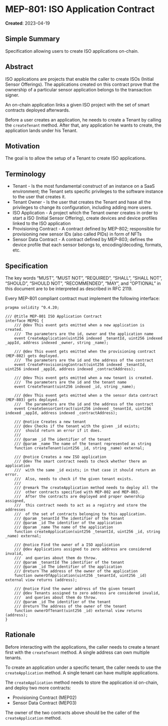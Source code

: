 # MEP-801: ISO Application Contract

**Created**: 2023-04-19

## Simple Summary

Specification allowing users to create ISO applications on-chain.

## Abstract

ISO applications are projects that enable the caller to create ISOs (Initial Sensor Offerings). The applications created on this contract prove that the ownership of a particular sensor application belongs to the transaction signer.

An on-chain application links a given ISO project with the set of smart contracts deployed afterwards.

Before a user creates an application, he needs to create a Tenant by calling the `createTenant` method. After that, any application he wants to create, the application lands under his Tenant.

## Motivation

The goal is to allow the setup of a Tenant to create ISO applications.

## Terminology

- Tenant - Is the most fundamental construct of an instance on a SaaS environment; the Tenant sets specific privileges to the software instance to the user that creates it.
- Tenant Owner - Is the user that creates the Tenant and hase all the privileges to change its configuration, including adding more users.
- ISO Application - A project which the Tenant owner creates in order to start a ISO (Initial Sensor Offering), create devices and device profiles linked to the ISO application
- Provisioning Contract - A contract defined by MEP-802; responsible for provisioning new sensor IDs (also called PIDs) in form of NFTs
- Sensor Data Contract - A contract defined by MEP-803; defines the device profile that each sensor belongs to, encoding/decoding, formats, etc.

## Specification

The key words “MUST”, “MUST NOT”, “REQUIRED”, “SHALL”, “SHALL NOT”, “SHOULD”, “SHOULD NOT”, “RECOMMENDED”, “MAY”, and “OPTIONAL” in this document are to be interpreted as described in RFC 2119.

Every MEP-801 compliant contract must implement the following interface:

```solidity=
pragma solidity ^0.4.20;

/// @title MEP-801 ISO Application Contract
interface MEP01 {
    /// @dev This event gets emitted when a new application is created.
    ///  The parameters are the id, owner and the application name
    event CreateApplication(uint256 indexed _tenantId, uint256 indexed _appId, address indexed _owner, string _name);

    /// @dev This event gets emitted when the provisioning contract (MEP-802) gets deployed.
    ///  The parameters are the id and the address of the contract
    event CreateProvisioningContract(uint256 indexed _tenantId, uint256 indexed _appId, address indexed _contractAddress);

    /// @dev This event gets emitted when a new tenant is created.
    ///  The parameters are the id and the tenant name
    event CreateTenant(uint256 indexed _id, string _name);

    /// @dev This event gets emitted when a the sensor data contract (MEP-803) gets deployed.
    ///  The parameters are the id and the address of the contract
    event CreateSensorContract(uint256 indexed _tenantId, uint256 indexed _appId, address indexed _contractAddress);

    /// @notice Creates a new tenant
    /// @dev Checks if the tenant with the given _id exists;
    ///  should return an error if it does.
    ///
    /// @param _id The identifier of the tenant
    /// @param _name The name of the tenant represented as string
    function createTenant(uint256 _id, string _name) external;

    /// @notice Creates a new ISO application
    /// @dev The smart contract needs to check whether there an application
    ///  with the same _id exists; in that case it should return an error.
    ///  Also, needs to check if the given tenant exists.
    ///
    /// @remark The createApplication method needs to deploy all the
    ///  other contracts specified with MEP-802 and MEP-803.
    ///  After the contracts are deployed and proper ownership assigned,
    ///  this contract needs to act as a registry and store the addresses
    ///  of the set of contracts belonging to this application.
    /// @param _tenantId The identifier of the tenant
    /// @param _id The identifier of the application
    /// @param _name The name of the application
    function createApplication(uint256 _tenantId, uint256 _id, string _name) external;

    /// @notice Find the owner of a ISO application
    /// @dev Applications assigned to zero address are considered invalid,
    ///  and queries about them do throw.
    /// @param _tenantId The identifier of the tenant
    /// @param _id The identifier of the application
    /// @return The address of the owner of the application
    function ownerOfApplication(uint256 _tenantId, uint256 _id) external view returns (address);

    /// @notice Find the owner address of the given tenant
    /// @dev Tenants assigned to zero address are considered invalid,
    ///  and queries about them do throw.
    /// @param _id The identifier of the tenant
    /// @return The address of the owner of the tenant
    function ownerOfTenant(uint256 _id) external view returns (address);
}

```

## Rationale

Before interacting with the applications, the caller needs to create a tenant first with the `createTenant` method. A single address can own multiple tenants.

To create an application under a specific tenant, the caller needs to use the `createApplication` method. A single tenant can have multiple applications.

The `createApplication` method needs to store the application id on-chain, and deploy two more contracts:

- Provisioning Contract (MEP02)
- Sensor Data Contract (MEP03)

The owner of the two contracts above should be the caller of the `createApplication` method.

